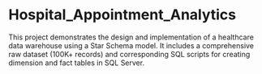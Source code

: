 # Hospital_Appointment_Analytics
This project demonstrates the design and implementation of a healthcare data warehouse using a Star Schema model. It includes a comprehensive raw dataset (100K+ records) and corresponding SQL scripts for creating dimension and fact tables in SQL Server.
